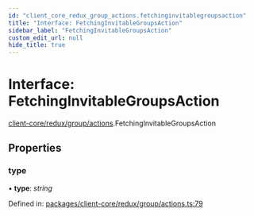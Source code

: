 ```yaml
---
id: "client_core_redux_group_actions.fetchinginvitablegroupsaction"
title: "Interface: FetchingInvitableGroupsAction"
sidebar_label: "FetchingInvitableGroupsAction"
custom_edit_url: null
hide_title: true
---
```


# Interface: FetchingInvitableGroupsAction

[client-core/redux/group/actions](../modules/client_core_redux_group_actions.md).FetchingInvitableGroupsAction

## Properties

### type

• **type**: *string*

Defined in: [packages/client-core/redux/group/actions.ts:79](https://github.com/xr3ngine/xr3ngine/blob/5a0f83ed8/packages/client-core/redux/group/actions.ts#L79)
